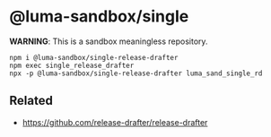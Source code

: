 # @luma-sandbox/single

**WARNING**: This is a sandbox meaningless repository.

```
npm i @luma-sandbox/single-release-drafter
npm exec single_release_drafter
npx -p @luma-sandbox/single-release-drafter luma_sand_single_rd
```

## Related

- https://github.com/release-drafter/release-drafter

